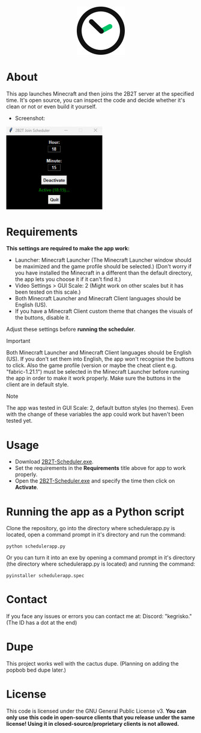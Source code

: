 <p align="center"><img src="logo.png" width="128" height="128"></p>

# About
This app launches Minecraft and then joins the 2B2T server at the specified time. It's open source, you can inspect the code and decide whether it's clean or not or even build it yourself.
- Screenshot:
<img src="screenshot.png" width="256" >

# Requirements
**This settings are required to make the app work:**
- Launcher: Minecraft Launcher (The Minecraft Launcher window should be maximized and the game profile should be selected.) (Don't worry if you have installed the Minecraft in a different than the default directory, the app lets you choose it if it can't find it.)
- Video Settings > GUI Scale: 2 (Might work on other scales but it has been tested on this scale.)
- Both Minecraft Launcher and Minecraft Client languages should be English (US).
- If you have a Minecraft Client custom theme that changes the visuals of the buttons, disable it.

Adjust these settings before **running the scheduler**.

> [!IMPORTANT]
> Both Minecraft Launcher and Minecraft Client languages should be English (US). If you don't set them into English, the app won't recognise the buttons to click. Also the game profile (version or maybe the cheat client e.g. "fabric-1.21.1") must be selected in the Minecraft Launcher before running the app in order to make it work properly. Make sure the buttons in the client are in default style.

> [!NOTE]
> The app was tested in GUI Scale: 2, default button styles (no themes). Even with the change of these variables the app could work but haven't been tested yet.

# Usage
- Download [2B2T-Scheduler.exe](https://github.com/cagritaskn/2b2t-join-scheduler/releases/download/releasev1.1/2B2T-Scheduler.exe).
- Set the requirements in the **Requirements** title above for app to work properly.
- Open the [2B2T-Scheduler.exe](https://github.com/cagritaskn/2b2t-join-scheduler/releases/download/releasev1.1/2B2T-Scheduler.exe) and specify the time then click on **Activate**.

# Running the app as a Python script
Clone the repository, go into the directory where schedulerapp.py is located, open a command prompt in it's directory and run the command:
```
python schedulerapp.py
```

Or you can turn it into an exe by opening a command prompt in it's directory (the directory where schedulerapp.py is located) and running the command:

```
pyinstaller schedulerapp.spec
```

# Contact
If you face any issues or errors you can contact me at:
Discord: "kegrisko." (The ID has a dot at the end)

# Dupe
This project works well with the cactus dupe. (Planning on adding the popbob bed dupe later.)

# License
This code is licensed under the GNU General Public License v3. **You can only use this code in open-source clients that you release under the same license! Using it in closed-source/proprietary clients is not allowed.**
